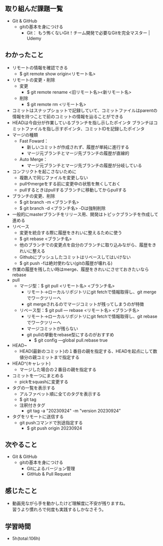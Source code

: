 ## 取り組んだ課題一覧
- Git & GitHub
    - gitの基本を身につける
        - Git： もう怖くないGit！チーム開発で必要なGitを完全マスター | Udemy

## わかったこと
- リモートの情報を確認できる
    - $ git remote show origin<リモート名>
- リモートの変更・削除
    - 変更
        - $ git remote rename <旧リモート名><新リモート名>
    - 削除
        - $ git remote rm <リモート名>
- コミットはスナップショットで記録していて、コミットファイルはparentの情報を持つことで前のコミットの情報を辿ることができる
- HEADは今自分が作業しているブランチを指し示したポインタ
    ブランチはコミットファイルを指し示すポインタ、コミットIDを記録したポインタ
- マージの種類
    - Fast Foward：
        - 新しいコミットが作成されず、履歴が単純に進行する
        - マージ元ブランチとマージ先ブランチの履歴が直線的
    - Auto Merge：
        - マージ元ブランチとマージ先ブランチの履歴が分岐している
- コンフリクトを起こさないために
    - 複数人で同じファイルを変更しない
    - pullやmergeをする前に変更中の状態を無くしておく
    - pullするときはpullするブランチに移動してからpullする
- ブランチの変更、削除
    - $ git branch -m <ブランチ名>
    - $ git branch -d <ブランチ名>
        -Dは強制削除
- 一般的にmasterブランチをリリース用、開発はトピックブランチを作成して進める
- リベース
    - 変更を統合する際に履歴をきれいに整えるために使う
    - $ git rebase <ブランチ名>
    - 他のブランチでの変更点を自分のブランチに取り込みながら、履歴をきれいに整える
    - Githubにプッシュしたコミットはリベースしてはいけない
    - $ git push -fは絶対使わない(gitの履歴が壊れる)
- 作業の履歴を残したい時はmerge、履歴をきれいにさせておきたいならrebase
- pull
    - マージ型：$ git pull <リモート名> <ブランチ名>
        - リモート→ローカルリポジトリにgit fetchで情報取得し、git mergeでワークツリーへ
        - git mergeされるのでマージコミットが残ってしまうのが特徴
    - リベース型：$ git pull — rebase <リモート名> <ブランチ名>
        - リモート→ローカルリポジトリにgit fetchで情報取得し、git rebaseでワークツリーへ
        - マージコミットが残らない
        - git pullの挙動をrebase型にするのがおすすめ
            - $ git config —global pull.rebase true
- HEAD~
    - HEAD(最新のコミット)の１番目の親を指定する、HEADを起点にして数値分の親コミットまで指定する
- HEAD^(キャレット)
    - マージした場合の２番目の親を指定する
- コミットを一つにまとめる
    - pickをsquashに変更する
- タグの一覧を表示する
    - アルファベット順に全てのタグを表示する
    - $ git tag
    - 注釈付きタグ
        - git tag -a "20230924" -m "version 20230924”
- タグをリモートに送信する
    - git pushコマンドで別途指定する
        - $ git push origin 20230924

## 次やること
- Git & GitHub
    - gitの基本を身につける
        - Gitによるバージョン管理
        - GitHub & Pull Request

## 感じたこと
- 動画見ながら手を動かしたけど理解度に不安が残りますね。  
  習うより慣れろで何度も実践するしかなさそう。

## 学習時間
- 5h(total:106h)
